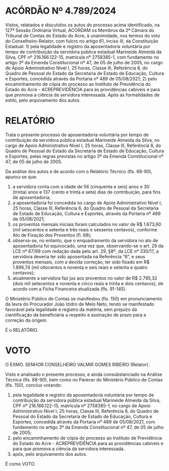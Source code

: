 # ACÓRDÃO Nº 4.789/2024

Vistos, relatados e discutidos os autos do processo acima identificado, na 127ª Sessão Ordinária Virtual, ACORDAM os Membros da 2ª Câmara do Tribunal de Contas do Estado do Acre, à unanimidade, nos termos do voto do Conselheiro-Relator, com fulcro no artigo 61, inciso III, da Constituição Estadual: 1) pela legalidade e registro da aposentadoria voluntária por tempo de contribuição da servidora pública estadual Marineide Almeida da Silva, CPF nº 216.166.122-15, matrícula nº 2758385-1, com fundamento no artigo 3º da Emenda Constitucional nº 47, de 05 de julho de 2005, no cargo de Apoio Administrativo Nível I, 25 horas, Classe III, Referência 8, do Quadro de Pessoal do Estado da Secretaria de Estado de Educação, Cultura e Esportes, concedida através da Portaria nº 489 de 05/08/2021; 2) pelo encaminhamento de cópia do processo ao Instituto de Previdência do Estado do Acre - ACREPREVIDÊNCIA para as providências cabíveis e para que promova a ciência da servidora interessada. Após as formalidades de estilo, pelo arquivamento dos autos.

# RELATÓRIO

Trata o presente processo de aposentadoria voluntária por tempo de contribuição da servidora pública estadual Marineide Almeida da Silva, no cargo de Apoio Administrativo Nível I, 25 horas, Classe III, Referência 8, do Quadro de Pessoal do Estado da Secretaria de Estado de Educação, Cultura e Esportes, pelas regras previstas no artigo 3º da Emenda Constitucional nº 47, de 05 de julho de 2005.

Da análise dos autos e de acordo com o Relatório Técnico (fls. 88-90), apurou-se que:

1. a servidora conta com a idade de 56 (cinquenta e seis) anos e 30 (trinta) anos e 137 (cento e trinta e sete) dias de contribuição, para fins de aposentadoria;
2. a aposentadoria foi concedida no cargo de Apoio Administrativo Nível I, 25 horas, Classe III, Referência 6, do Quadro de Pessoal da Secretaria de Estado de Educação, Cultura e Esportes, através da Portaria nº 489 de 05/08/2021;
3. os proventos mensais iniciais foram calculados no valor de R$ 1.673,60 (mil seiscentos e setenta e três reais e sessenta centavos), conforme Ato de Fixação dos Proventos (fl. 68);
4. observa-se, no entanto, que o enquadramento da servidora no ato de aposentadoria foi equivocado, uma vez que, observando-se o art. 29 da LCE nº 67/99 com redação dada pelo art. 29, §8º, da LCE nº 330/17, a servidora deveria ter sido aposentada na Referência “8”, e seus proventos mensais, com a devida correção, ter sido fixado em R$ 1.896,74 (mil oitocentos e noventa e seis reais e setenta e quatro centavos);
5. atualmente a servidora faz jus aos proventos no valor de R$ 2.795,32 (dois mil setecentos e noventa e cinco reais e trinta e dois centavos), de acordo com a Ficha Financeira atualizada (fls. 91-145).

O Ministério Público de Contas se manifestou (fls. 150) em pronunciamento da lavra do Procurador João Izidro de Melo Neto, tendo se manifestado favorável pela legalidade e registro da matéria, sem prejuízo da cientificação da beneficiária a respeito e assinação de prazo para a correção da origem.

É o RELATÓRIO.

# VOTO

O EXMO. SENHOR CONSELHEIRO VALMIR GOMES RIBEIRO (Relator):

Visto e analisado o presente processo, e ainda consubstanciado na Análise Técnica (fls. 88-90), bem como no Parecer do Ministério Público de Contas (fls. 150), concluo votando:

1. pela legalidade e registro da aposentadoria voluntária por tempo de contribuição da servidora pública estadual Marineide Almeida da Silva, CPF nº 216.166.122-15, matrícula nº 2758385-1, no cargo de Apoio Administrativo Nível I, 25 horas, Classe III, Referência 8, do Quadro de Pessoal do Estado da Secretaria de Estado de Educação, Cultura e Esportes, concedida através da Portaria nº 489 de 05/08/2021, com fundamento no artigo 3º da Emenda Constitucional nº 47, de 05 de julho de 2005;
2. pelo encaminhamento de cópia do processo ao Instituto de Previdência do Estado do Acre - ACREPREVIDÊNCIA para as providências cabíveis e para que promova a ciência da servidora interessada.
3. após, pelo arquivamento dos autos.

É como VOTO.
